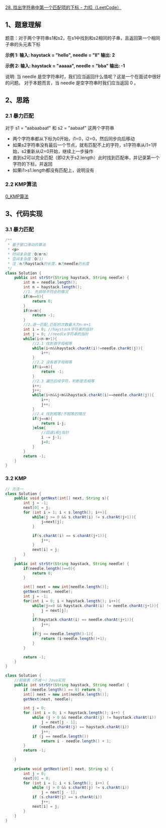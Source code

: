 
[28. 找出字符串中第一个匹配项的下标 - 力扣（LeetCode）](https://leetcode.cn/problems/find-the-index-of-the-first-occurrence-in-a-string/)

## 1、题意理解

题意：对于两个字符串s1和s2，在s1中找到和s2相同的子串，且返回第一个相同子串的头元素下标

**示例 1: 输入: haystack = "hello", needle = "ll" 输出: 2**

**示例 2: 输入: haystack = "aaaaa", needle = "bba" 输出: -1**

说明: 当 needle 是空字符串时，我们应当返回什么值呢？这是一个在面试中很好的问题。 对于本题而言，当 needle 是空字符串时我们应当返回 0 。

## 2、思路

### 2.1 暴力匹配

对于 s1 = "aabaabaaf" 和 s2 = "aabaaf" 这两个字符串
- 两个字符串都从下标为0开始，i1=0，i2=0，然后同步向后移动
- 如果s2字符串没有最后一个节点，就有匹配不上的字符，s1字符串从i1=1开始，s2重新从i2=0开始，继续上一步操作
- 直到s2可以完全匹配（即i2大于s2.length）此时找到匹配串，并记录第一个字符的下标，并返回
- 如果i1>s1.length都没有匹配上，说明没有

### 2.2 KMP算法

[0_KMP算法](0_KMP算法.md)
## 3、代码实现

### 3.1 暴力匹配

```java
/**
 * 基于窗口滑动的算法
 * <p>
 * 时间复杂度：O(m*n)
 * 空间复杂度：O(1)
 * 注：n为haystack的长度，m为needle的长度
 */
class Solution {
    public int strStr(String haystack, String needle) {
        int m = needle.length();
        int n = haystack.length();
        //1. 先排除不符合的情况
        if(m==0){
            return 0;
        }
        if(n<m){
            return -1;
        }
        //2.逐一匹配,匹配的次数最大为n-m+1
        int i = 0; //haystack字符串的指针
        int j = 0; //needle字符串的指针
        while(i<n-m+1){
            //2.1 找到首字母相等
            while(i<n&&haystack.charAt(i)!=needle.charAt(j)){
                i++;
            }
            //2.2 没有首字母相等
            if(i==n){
                return -1;
            }
            //2.3 遍历后续字符，判断是否相等
            i++;
            j++;
            while(i<n&&j<m&&haystack.charAt(i)==needle.charAt(j)){
                i++;
                j++;
            }
            //2.4 找到相等/不相等的情况
            if(j==m){
                return i-j;
            }else{
                //回退i和j指针
                i -= j-1;
                j=0;
            }
        }
        return -1;
    }
}
```

### 3.2 KMP

```java
// 方法一
class Solution {
    public void getNext(int[] next, String s){
        int j = -1;
        next[0] = j;
        for (int i = 1; i < s.length(); i++){
            while(j >= 0 && s.charAt(i) != s.charAt(j+1)){
                j=next[j];
            }

            if(s.charAt(i) == s.charAt(j+1)){
                j++;
            }
            next[i] = j;
        }
    }
    public int strStr(String haystack, String needle) {
        if(needle.length()==0){
            return 0;
        }

        int[] next = new int[needle.length()];
        getNext(next, needle);
        int j = -1;
        for(int i = 0; i < haystack.length(); i++){
            while(j>=0 && haystack.charAt(i) != needle.charAt(j+1)){
                j = next[j];
            }
            if(haystack.charAt(i) == needle.charAt(j+1)){
                j++;
            }
            if(j == needle.length()-1){
                return (i-needle.length()+1);
            }
        }

        return -1;
    }
}
```

```java
class Solution {
    //前缀表（不减一）Java实现
    public int strStr(String haystack, String needle) {
        if (needle.length() == 0) return 0;
        int[] next = new int[needle.length()];
        getNext(next, needle);

        int j = 0;
        for (int i = 0; i < haystack.length(); i++) {
            while (j > 0 && needle.charAt(j) != haystack.charAt(i)) 
                j = next[j - 1];
            if (needle.charAt(j) == haystack.charAt(i)) 
                j++;
            if (j == needle.length()) 
                return i - needle.length() + 1;
        }
        return -1;

    }
    
    private void getNext(int[] next, String s) {
        int j = 0;
        next[0] = 0;
        for (int i = 1; i < s.length(); i++) {
            while (j > 0 && s.charAt(j) != s.charAt(i)) 
                j = next[j - 1];
            if (s.charAt(j) == s.charAt(i)) 
                j++;
            next[i] = j; 
        }
    }
}
```